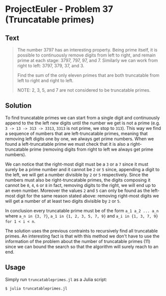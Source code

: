 # ProjectEuler - Problem 37 (Truncatable primes)
## Text
> The number 3797 has an interesting property. Being prime itself, it is possible to continuously remove digits from left to right, and remain prime at each stage: 3797, 797, 97, and 7. Similarly we can work from right to left: 3797, 379, 37, and 3.
>
> Find the sum of the only eleven primes that are both truncatable from left to right and right to left.
>
> NOTE: 2, 3, 5, and 7 are not considered to be truncatable primes.

## Solution
To find truncatable primes we can start from a single digit and continuously append to the the left new digits until the number we get is not a prime (e.g. `3 -> 13 -> 313 -> 3313`, `3313` is not prime, we stop to `313`).
This way we find a sequence of numbers that are left-truncatable primes, meaning that removing left digits one by one, we always get prime numbers.
When we found a left-truncatable prime we must check that it is also a right-truncatable prime (removing digits from right to left we always get prime numbers).

We can notice that the right-most digit must be a `3` or a `7` since it must surely be a prime number and it cannot be `2` or `5` since, appending a digit to the left, we will get a number divisible by `2` or `5` respectively.
Since the numbers must also be right-truncatable primes, the digits composing it cannot be `0`, `4`, `6` or `8` in fact, removing digits to the right, we will end up to an even number.
Moreover the values `2` and `5` can only be found as the left-most digit for the same reason stated above: removing right-most digits we will get a number of at least two digits divisible by `2` or `5`.

In conclusion every truncatable prime must be of the form `a_1 a_2 ... a_n` where `a_n in {3, 7}`, `a_1 in {1, 2, 3, 5, 7, 9}` and `a_i in {1, 3, 7, 9} for 1 < i < n`.

The solution uses the previous contraints to recursively find all truncatable primes. An interesting fact is that with this method we don't have to use the information of the problem about the number of truncatable primes (11) since we can bound the search so that the algorithm will surely reach to an end.

## Usage
Simply run `truncatableprimes.jl` as a Julia script:
```
$ julia truncatableprimes.jl
```
